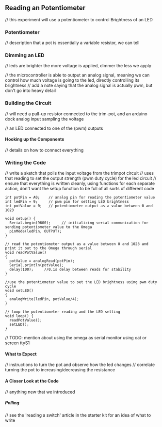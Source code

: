 
## Reading an Potentiometer

// this experiment will use a potentiometer to control Brightness of an LED


### Potentiometer

// description that a pot is essentially a variable resistor, we can tell

### Dimming an LED

// leds are brighter the more voltage is applied, dimmer the less we apply

// the microcontroller is able to output an analog signal, meaning we can control how much voltage is going to the led, directly controlling its brightness
// add a note saying that the analog signal is actually pwm, but don't go into heavy detail

### Building the Circuit

// will need a pull-up resistor connected to the trim-pot, and an arduino dock analog input sampling the voltage

// an LED connected to one of the (pwm) outputs

#### Hooking up the Components

// details on how to connect everything

### Writing the Code

// write a sketch that polls the input voltage from the trimpot circuit
// uses that reading to set the output strength (pwm duty cycle) for the led circuit
// ensure that everything is written cleanly, using functions for each separate action, don't want the setup function to be full of all sorts of different code

``` arduino
int potPin = A0;    // analog pin for reading the potentiometer value
int ledPin = 9;     // pwm pin for setting LED brightness
int potValue = 0;   // potentiometer output as a value between 0 and 1023

void setup() {
  Serial.begin(9600);     // initializing serial communication for sending potentiometer value to the Omega
  pinMode(ledPin, OUTPUT);
}

// read the potentiometer output as a value between 0 and 1023 and print it out to the Omega through serial
void readPotValue()
{
  potValue = analogRead(potPin);
  Serial.println(potValue);
  delay(100);     //0.1s delay between reads for stability
}

//use the potentiometer value to set the LED brightness using pwm duty cycle
void setLED()
{
  analogWrite(ledPin, potValue/4);
}
  
// loop the potentiometer reading and the LED setting  
void loop() {
  readPotValue();
  setLED();
}

```

// TODO: mention about using the omega as serial monitor using cat or screen ttyS1

#### What to Expect

// instructions to turn the pot and observe how the led changes
// correlate turning the pot to increasing/decreasing the resistance

#### A Closer Look at the Code
// anything new that we introduced

##### Polling
// see the 'reading a switch' article in the starter kit for an idea of what to write
